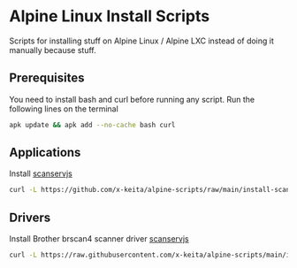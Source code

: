# Alpine Linux Install Scripts

Scripts for installing stuff on Alpine Linux / Alpine LXC instead of doing it manually because stuff.

## Prerequisites

You need to install bash and curl before running any script. Run the following lines on the terminal

```bash
apk update && apk add --no-cache bash curl
```
## Applications

Install [scanservjs](https://github.com/sbs20/scanservjs)

```bash
curl -L https://github.com/x-keita/alpine-scripts/raw/main/install-scanservjs.sh -o /tmp/install-scanservjs.sh && bash /tmp/install-scanservjs.sh & rm -rf bash /tmp/install-scanservjs.sh
```

## Drivers

Install Brother brscan4 scanner driver [scanservjs](https://github.com/sbs20/scanservjs)

```bash
curl -L https://raw.githubusercontent.com/x-keita/alpine-scripts/main/install-brscan4.sh -o /tmp/install-brscan4.sh && bash /tmp/install-brscan4.sh & rm -rf bash /tmp/install-brscan4.sh
```


